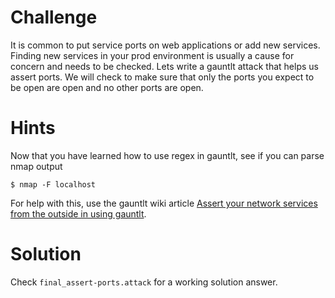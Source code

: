 # Challenge
It is common to put service ports on web applications or add new services. Finding new services in your prod environment is usually a cause for concern and needs to be checked.  Lets write a gauntlt attack that helps us assert ports. We will check to make sure that only the ports you expect to be open are open and no other ports are open.

# Hints
Now that you have learned how to use regex in gauntlt, see if you can parse nmap output
```
$ nmap -F localhost
```
For help with this, use the gauntlt wiki article [Assert your network services from the outside in using gauntlt](https://github.com/gauntlt/gauntlt/wiki/Assert-your-network-services-from-the-outside-in-using-gauntlt).

# Solution
Check `final_assert-ports.attack` for a working solution answer.

